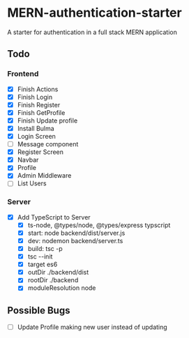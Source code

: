 # MERN-authentication-starter

A starter for authentication in a full stack MERN application

## Todo
### Frontend
- [x] Finish Actions
- [x] Finish Login
- [x] Finish Register
- [x] Finish GetProfile
- [x] Finish Update profile
- [x] Install Bulma
- [x] Login Screen
- [ ] Message component
- [x] Register Screen
- [x] Navbar
- [x] Profile
- [x] Admin Middleware
- [ ] List Users

### Server
- [x] Add TypeScript to Server
  - [x] ts-node, @types/node, @types/express typscript
  - [x] start: node backend/dist/server.js
  - [x] dev: nodemon backend/server.ts
  - [x] build: tsc -p
  - [x] tsc --init
  - [x] target es6
  - [x] outDir ./backend/dist
  - [x] rootDir ./backend
  - [x] moduleResolution node

## Possible Bugs
- [ ] Update Profile making new user instead of updating

